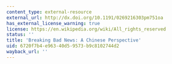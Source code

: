 ```yaml
---
content_type: external-resource
external_url: http://dx.doi.org/10.1191/0269216303pm751oa
has_external_license_warning: true
license: https://en.wikipedia.org/wiki/All_rights_reserved
status: ''
title: 'Breaking Bad News: A Chinese Perspective'
uid: 6720f7b4-e963-40d5-9573-b9c8102744d2
wayback_url: ''
---
```

